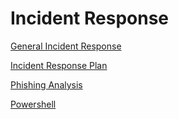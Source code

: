 # Incident Response

[General Incident Response](https://github.com/35105/bmst/tree/main/incidentresponse/generalir.md)<br>

[Incident Response Plan](https://github.com/35105/bmst/tree/main/incidentresponse/irplan.md)<br>

[Phishing Analysis](https://github.com/35105/bmst/tree/main/incidentresponse/phishinganalysis.md)<br>

[Powershell](https://github.com/35105/bmst/tree/main/incidentresponse/powershell.md)<br>
